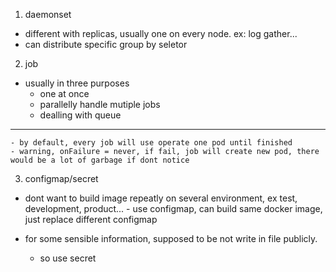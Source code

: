 1. daemonset
  - different with replicas, usually one on every node. ex: log gather...
  - can distribute specific group by seletor

2. job
  - usually in three purposes
    - one at once
    - parallelly handle mutiple jobs
    - dealling with queue

-------------------------------------------------------------------
    - by default, every job will use operate one pod until finished
    - warning, onFailure = never, if fail, job will create new pod, there would be a lot of garbage if dont notice

3. configmap/secret
  -  dont want to build image repeatly on several environment, ex test, development, product...
    - use configmap, can build same docker image, just replace different configmap

  - for some sensible information, supposed to be not write in file publicly.
    - so use secret